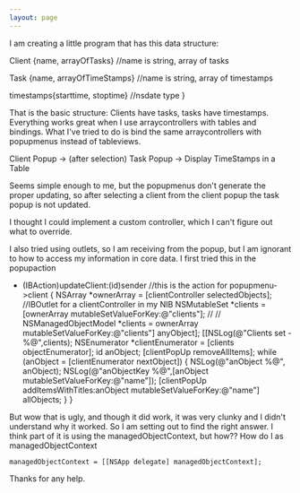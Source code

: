 ```yaml
---
layout: page
---
```




I am creating a little program that has this data structure:

Client {name, arrayOfTasks}  //name is string, array of tasks

Task {name, arrayOfTimeStamps}  //name is string, array of timestamps

timestamps{starttime, stoptime}  //nsdate type
}

That is the basic structure:  Clients have tasks, tasks have timestamps.
Everything works great when I use arraycontrollers with tables and bindings.
What I've tried to do is bind the same arraycontrollers with popupmenus instead of tableviews.  

Client Popup -> (after selection) Task Popup -> Display TimeStamps in a Table 

Seems simple enough to me, but the popupmenus don't generate the proper updating, so after selecting a client from the client popup the task popup is not updated.

I thought I could implement a custom controller, which I can't figure out what to override.  

I also tried using outlets, so I am receiving from the popup, but I am ignorant to how to access my information in core data.  I first tried this in the popupaction

    
- (IBAction)updateClient:(id)sender //this is the action for popupmenu->client 
{
	NSArray *ownerArray = [clientController selectedObjects]; //IBOutlet for a clientController in my NIB
	NSMutableSet *clients = [ownerArray mutableSetValueForKey:@"clients"];  //
//	NSManagedObjectModel *clients = ownerArray mutableSetValueForKey:@"clients"] anyObject];
	[[NSLog(@"Clients set - %@",clients);
	NSEnumerator *clientEnumerator = [clients objectEnumerator];
	id anObject;
	[clientPopUp removeAllItems];
	while (anObject = [clientEnumerator nextObject])
	{
		NSLog(@"anObject %@", anObject);
		NSLog(@"anObjectKey %@",[anObject mutableSetValueForKey:@"name"]);
		[clientPopUp addItemsWithTitles:anObject mutableSetValueForKey:@"name"] allObjects;
	}
}

But wow that is ugly, and though it did work, it was very clunky and I didn't understand why it worked.  So I am setting out to find the right answer.  I think part of it is using the managedObjectContext, but how??  How do I as managedObjectContext 

	managedObjectContext = [[NSApp delegate] managedObjectContext];

Thanks for any help.
